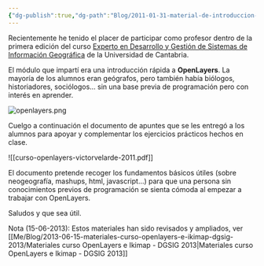 ```yaml
---
{"dg-publish":true,"dg-path":"Blog/2011-01-31-material-de-introduccion-a-openlayers/Material de introducción a OpenLayers.md","permalink":"/blog/2011-01-31-material-de-introduccion-a-openlayers/material-de-introduccion-a-open-layers/","title":"Material de introducción a OpenLayers","tags":["curso","openlayers"]}
---
```



Recientemente he tenido el placer de participar como profesor dentro de la primera edición del curso [Experto en Desarrollo y Gestión de Sistemas de Información Geográfica](http://www.unican.es/NR/rdonlyres/9F06DA8F-9929-4FE5-8D92-E78EFA15518A/57934/TRIPTICO_CURSOEXPERTODGSIG_2010A2011.pdf) de la Universidad de Cantabria.

El módulo que impartí era una introducción rápida a **OpenLayers**. La mayoría de los alumnos eran geógrafos, pero también había biólogos, historiadores, sociólogos... sin una base previa de programación pero con interés en aprender.

![openlayers.png](/img/user/Me/Blog/2011-01-31-material-de-introduccion-a-openlayers/media/openlayers.png)

Cuelgo a continuación el documento de apuntes que se les entregó a los alumnos para apoyar y complementar los ejercicios prácticos hechos en clase.

![[curso-openlayers-victorvelarde-2011.pdf]]

El documento pretende recoger los fundamentos básicos útiles (sobre neogeografía, mashups, html, javascript...) para que una persona sin conocimientos previos de programación se sienta cómoda al empezar a trabajar con OpenLayers.

Saludos y que sea útil.

Nota (15-06-2013): Estos materiales han sido revisados y ampliados, ver [[Me/Blog/2013-06-15-materiales-curso-openlayers-e-ikimap-dgsig-2013/Materiales curso OpenLayers e Ikimap - DGSIG 2013\|Materiales curso OpenLayers e Ikimap - DGSIG 2013]]